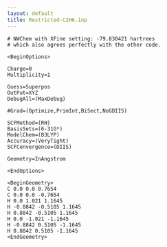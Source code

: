 ```yaml
---
layout: default
title: Restricted-C2H6.inp
---
```



    # NWChem with XFine setting: -79.830421 hartrees
    # which also agrees perfectly with the other code.

    <BeginOptions>

    Charge=0
    Multiplicity=1

    Guess=Superpos
    OutPut=XYZ
    DebugAll=(MaxDebug)

    #Grad=(Optimize,PrimInt,BiSect,NoGDIIS)

    SCFMethod=(RH)
    BasisSets=(6-31G*)
    ModelChem=(B3LYP)
    Accuracy=(VeryTight)
    SCFConvergence=(DIIS)

    Geometry=InAngstrom

    <EndOptions>

    <BeginGeometry>
    C 0.0 0.0 0.7654
    C 0.0 0.0 -0.7654
    H 0.0 1.021 1.1645
    H -0.8842 -0.5105 1.1645
    H 0.8842 -0.5105 1.1645
    H 0.0 -1.021 -1.1645
    H -0.8842 0.5105 -1.1645
    H 0.8842 0.5105 -1.1645
    <EndGeometry>
